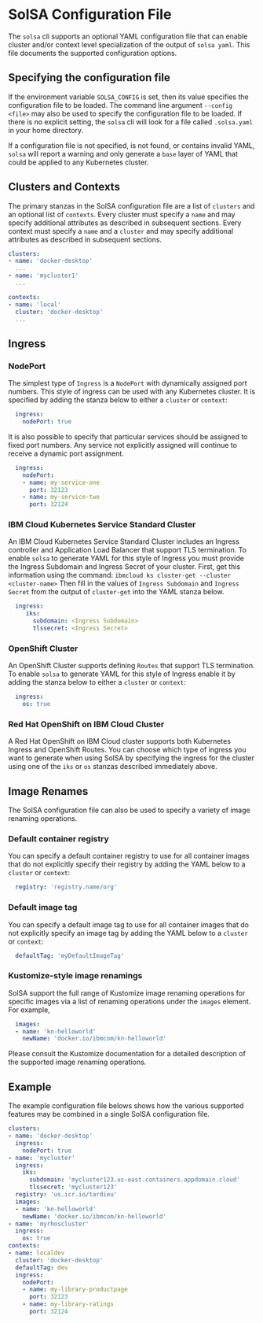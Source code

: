 <!--
#
# Copyright 2019 IBM Corporation
#
# Licensed under the Apache License, Version 2.0 (the "License");
# you may not use this file except in compliance with the License.
# You may obtain a copy of the License at
#
#     http://www.apache.org/licenses/LICENSE-2.0
#
# Unless required by applicable law or agreed to in writing, software
# distributed under the License is distributed on an "AS IS" BASIS,
# WITHOUT WARRANTIES OR CONDITIONS OF ANY KIND, either express or implied.
# See the License for the specific language governing permissions and
# limitations under the License.
-->

# SolSA Configuration File

The `solsa` cli supports an optional YAML configuration file that can enable
cluster and/or context level specialization of the output of `solsa yaml`.
This file documents the supported configuration options.

## Specifying the configuration file

If the environment variable `SOLSA_CONFIG` is set, then its value specifies the
configuration file to be loaded.  The command line argument `--config <file>` may
also be used to specify the configuration file to be loaded.  If there is no
explicit setting, the `solsa` cli
will look for a file called `.solsa.yaml` in your home directory.

If a configuration file is not specified, is not found, or contains invalid YAML,
`solsa` will report a warning and only generate a `base` layer of YAML
that could be applied to any Kubernetes cluster.

## Clusters and Contexts

The primary stanzas in the SolSA configuration file are a list of `clusters` and an optional
list of `contexts`.  Every cluster must specify a `name` and may specify additional
attributes as described in subsequent sections.  Every context must specify a `name` and
a `cluster` and may specify additional attributes as described in subsequent sections.
```yaml
clusters:
- name: 'docker-desktop'
  ...
- name: 'mycluster1'
  ...

contexts:
- name: 'local'
  cluster: 'docker-desktop'
  ...
```

## Ingress

### NodePort

The simplest type of `Ingress` is a `NodePort` with dynamically assigned port numbers.
This style of ingress can be used with any Kubernetes cluster.
It is specified by adding the stanza below to either a `cluster` or `context`:
```yaml
  ingress:
    nodePort: true
```

It is also possible to specify that particular services should be assigned to
fixed port numbers.  Any service not explicitly assigned will continue to receive
a dynamic port assignment.
```yaml
  ingress:
    nodePort:
    - name: my-service-one
      port: 32123
    - name: my-service-two
      port: 32124
```

### IBM Cloud Kubernetes Service Standard Cluster

An IBM Cloud Kubernetes Service Standard Cluster includes an Ingress controller and
Application Load Balancer that support TLS termination.  To enable `solsa` to generate
YAML for this style of Ingress you must provide the Ingress Subdomain and Ingress Secret
of your cluster.  First, get this information using the command: `ibmcloud ks cluster-get --cluster <cluster-name>`
Then fill in the values of `Ingress Subdomain` and `Ingress Secret` from the output of `cluster-get`
into the YAML stanza below.
```yaml
  ingress:
     iks:
       subdomain: <Ingress Subdomain>
       tlssecret: <Ingress Secret>
```

### OpenShift Cluster

An OpenShift Cluster supports defining `Routes` that support TLS termination.
To enable `solsa` to generate YAML for this style of Ingress enable it by adding the
stanza below to either a `cluster` or `context`:
```yaml
  ingress:
    os: true
```

### Red Hat OpenShift on IBM Cloud Cluster

A Red Hat OpenShift on IBM Cloud cluster supports both Kubernetes Ingress
and OpenShift Routes.  You can choose which type of ingress you want to generate
when using SolSA by specifying the ingress for the cluster using one of
the `iks` or `os` stanzas described immediately above.

## Image Renames

The SolSA configuration file can also be used to specify a variety of image renaming operations.

### Default container registry

You can specify a default container registry to use for all container images that do
not explicitly specify their registry by adding the YAML below to a `cluster` or `context`:
```yaml
  registry: 'registry.name/org'
```

### Default image tag

You can specify a default image tag to use for all container images that do
not explicitly specify an image tag by adding the YAML below to a `cluster` or `context`:
```yaml
  defaultTag: 'myDefaultImageTag'
```

### Kustomize-style image renamings

SolSA support the full range of Kustomize image renaming operations for
specific images via a list of renaming operations under the `images` element.
For example,
```yaml
  images:
  - name: 'kn-helloworld'
    newName: 'docker.io/ibmcom/kn-helloworld'
```
Please consult the Kustomize documentation for a detailed description of the
supported image renaming operations.

## Example

The example configuration file belows shows how the various supported features may
be combined in a single SolSA configuration file.
```yaml
clusters:
- name: 'docker-desktop'
  ingress:
    nodePort: true
- name: 'mycluster'
  ingress:
    iks:
      subdomain: 'mycluster123.us-east.containers.appdomain.cloud'
      tlssecret: 'mycluster123'
  registry: 'us.icr.io/tardieu'
  images:
  - name: 'kn-helloworld'
    newName: 'docker.io/ibmcom/kn-helloworld'
- name: 'myrhoscluster'
  ingress:
    os: true
contexts:
- name: localdev
  cluster: 'docker-desktop'
  defaultTag: dev
  ingress:
    nodePort:
    - name: my-library-productpage
      port: 32123
    - name: my-library-ratings
      port: 32124
```
